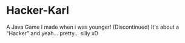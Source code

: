 # Hacker-Karl
A Java Game I made when i was younger! (Discontinued)
It's about a "Hacker" and yeah... pretty... silly xD
